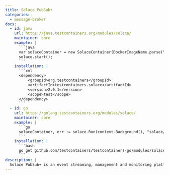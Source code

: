 ```yaml
---
title: Solace PubSub+
categories:
  - message-broker
docs:
  - id: java
    url: https://java.testcontainers.org/modules/solace/
    maintainer: core
    example: |
      ```java
      var solaceContainer = new SolaceContainer(DockerImageName.parse("solace/solace-pubsub-standard:10.2"));
      solace.start();
      ```
    installation: |
      ```xml
      <dependency>
          <groupId>org.testcontainers</groupId>
          <artifactId>testcontainers-solace</artifactId>
          <version>2.0.1</version>
          <scope>test</scope>
      </dependency>
      ```
  - id: go
    url: https://golang.testcontainers.org/modules/solace/
    maintainer: core
    example: |
      ```go
      solaceContainer, err := solace.Run(context.Background(), "solace/solace-pubsub-standard:latest")
      ```
    installation: |
      ```bash
      go get github.com/testcontainers/testcontainers-go/modules/solace
      ```
description: |
  Solace PubSub+ is an event streaming, management and monitoring platform that gives you everything you need to design, deploy and manage an event-driven system. Stream events across hybrid, multi-cloud and IoT environments, quickly, reliably and securely. Manage your entire events ecosystem.
---
```

